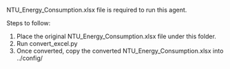 NTU_Energy_Consumption.xlsx file is required to run this agent.

Steps to follow:
1. Place the original NTU_Energy_Consumption.xlsx file under this folder.
2. Run convert_excel.py
3. Once converted, copy the converted NTU_Energy_Consumption.xlsx into ../config/